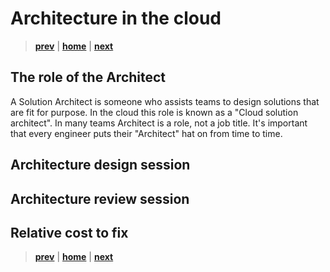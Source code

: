 # Architecture in the cloud

> **[prev]** | **[home]**  | **[next]**

## The role of the Architect

A Solution Architect is someone who assists teams to design solutions that are fit for purpose. In the cloud this role is known as a "Cloud solution architect". In many teams Architect is a role, not a job title. It's important that every engineer puts their "Architect" hat on from time to time.

## Architecture design session

## Architecture review session

## Relative cost to fix




> **[prev]** | **[home]**  | **[next]**

[prev]:/README.md
[home]:/README.md
[next]:./requirements.md